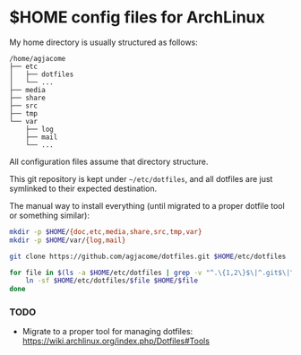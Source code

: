 # \$HOME config files for ArchLinux

My home directory is usually structured as follows:

```
/home/agjacome
├── etc
│   ├── dotfiles
│   └── ...
├── media
├── share
├── src
├── tmp
└── var
    ├── log
    ├── mail
    └── ...
```

All configuration files assume that directory structure.

This git repository is kept under `~/etc/dotfiles`, and all dotfiles are
just symlinked to their expected destination.

The manual way to install everything (until migrated to a proper dotfile tool
or something similar):

```bash
mkdir -p $HOME/{doc,etc,media,share,src,tmp,var}
mkdir -p $HOME/var/{log,mail}

git clone https://github.com/agjacome/dotfiles.git $HOME/etc/dotfiles

for file in $(ls -a $HOME/etc/dotfiles | grep -v "^.\{1,2\}$\|^.git$\|^.gitmodules$\|^README.md$"); do
    ln -sf $HOME/etc/dotfiles/$file $HOME/$file
done
```

### TODO

- Migrate to a proper tool for managing dotfiles:
  https://wiki.archlinux.org/index.php/Dotfiles#Tools
